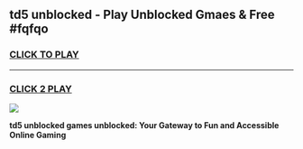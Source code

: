 
## td5 unblocked - Play Unblocked Gmaes & Free #fqfqo
<h3>
<a href="https://news.freeplayer.one?title=td5_unblocked&ref=26F">CLICK TO PLAY</a></h3>
<hr>

<h3>
<a href="https://news.freeplayer.one?title=td5_unblocked&ref=26F">CLICK 2 PLAY</a>
  
</h3>

<a href="https://news.freeplayer.one?title=td5_unblocked&ref=26F/"><img src="https://clearcache.store/games.png"></a>


**td5 unblocked games unblocked: Your Gateway to Fun and Accessible Online Gaming**
